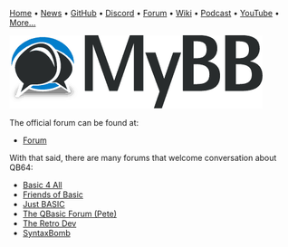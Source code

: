 [Home](https://qb64.com) • [News](news.md) • [GitHub](github.md) • [Discord](discord.md) • [Forum](forum.md) • [Wiki](wiki.md) • [Podcast](podcast.md) • [YouTube](youtube.md) • [More...](more.md)

![Forum](images/mybb.png)

The official forum can be found at:

- [Forum](https://forum.qb64phoenix.com)

With that said, there are many forums that welcome conversation about QB64:

- [Basic 4 All](http://basic4all.epizy.com/)
- [Friends of Basic](https://friends-of-basic.freeforums.net/)
- [Just BASIC](https://friends-of-basic.freeforums.net/)
- [The QBasic Forum (Pete)](https://www.tapatalk.com/groups/qbasic/)
- [The Retro Dev](https://www.theretrodev.com/forum/)
- [SyntaxBomb](https://www.syntaxbomb.com/)

